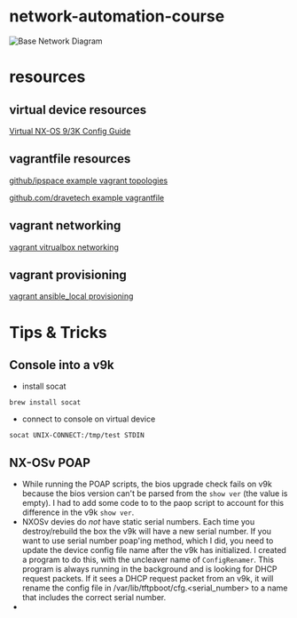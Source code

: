 # network-automation-course

![Base Network Diagram](https://github.com/ctopher78/network-automation-course/tree/master/images/base_network_diagram.png)


# resources

## virtual device resources
[Virtual NX-OS 9/3K Config Guide](https://www.cisco.com/c/en/us/td/docs/switches/datacenter/nexus9000/sw/7-x/nx-osv/configuration/guide/b_NX-OSv_9000/b_NX-OSv_chapter_01.html#id_45079)

## vagrantfile resources
[github/ipspace example vagrant topologies](https://github.com/ipspace/NetOpsWorkshop/tree/master/topologies)

[github.com/dravetech example vagrantfile](https://github.com/dravetech/network-tutorials/tree/master/labs/lab1)

## vagrant networking
[vagrant vitrualbox networking](https://www.vagrantup.com/docs/virtualbox/networking.html)

## vagrant provisioning
[vagrant ansible_local provisioning](https://www.vagrantup.com/docs/provisioning/ansible_local.html)


# Tips & Tricks

## Console into a v9k
- install socat

```
brew install socat
```

- connect to console on virtual device

```
socat UNIX-CONNECT:/tmp/test STDIN
```

## NX-OSv POAP
- While running the POAP scripts, the bios upgrade check fails on v9k because the bios version can't be parsed from the `show ver` (the value is empty).
  I had to add some code to to the paop script to account for this difference in the v9k `show ver`.
- NXOSv devies do *not* have static serial numbers.  Each time you destroy/rebuild the box the v9k will have a new serial number. 
  If you want to use serial number poap'ing method, which I did, you need to update the device config file name after the v9k has
  initialized.  I created a program to do this, with the uncleaver name of `ConfigRenamer`.  This program is always running in 
  the background and is looking for DHCP request packets.  If it sees a DHCP request packet from an v9k, it will rename the 
  config file in /var/lib/tftpboot/cfg.<serial_number> to a name that includes the correct serial number.
- 
